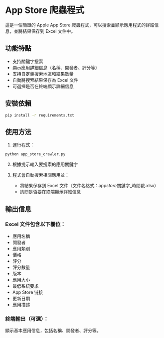 # App Store 爬蟲程式

這是一個簡單的 Apple App Store 爬蟲程式，可以搜索並顯示應用程式的詳細信息，並將結果保存到 Excel 文件中。

## 功能特點

- 支持關鍵字搜索
- 顯示應用詳細信息（名稱、開發者、評分等）
- 支持自定義搜索地區和結果數量
- 自動將搜索結果保存為 Excel 文件
- 可選擇是否在終端顯示詳細信息

## 安裝依賴

```bash
pip install -r requirements.txt
```

## 使用方法

1. 運行程式：

```bash
python app_store_crawler.py
```

2. 根據提示輸入要搜索的應用關鍵字

3. 程式會自動搜索相關應用並：
   - 將結果保存到 Excel 文件（文件名格式：app*store*關鍵字\_時間戳.xlsx）
   - 詢問是否要在終端顯示詳細信息

## 輸出信息

### Excel 文件包含以下欄位：

- 應用名稱
- 開發者
- 應用類別
- 價格
- 評分
- 評分數量
- 版本
- 應用大小
- 最低系統要求
- App Store 链接
- 更新日期
- 應用描述

### 終端輸出（可選）：

顯示基本應用信息，包括名稱、開發者、評分等。
